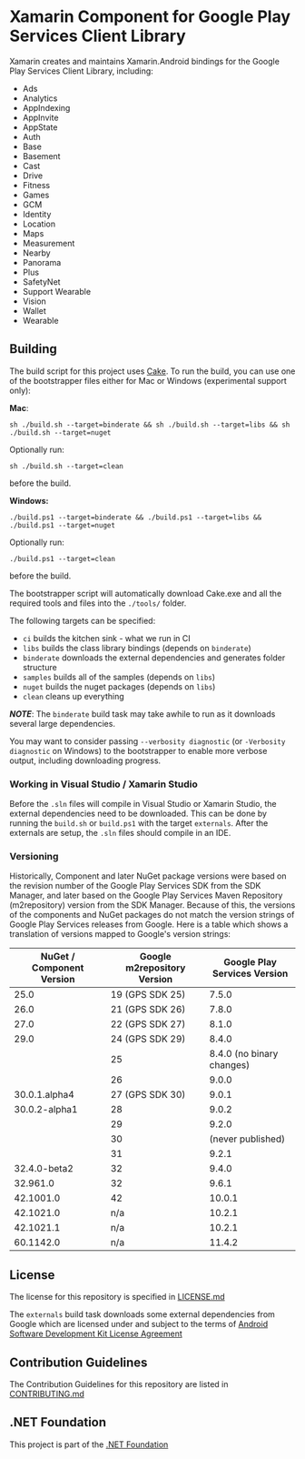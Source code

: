 # Xamarin Component for Google Play Services Client Library

Xamarin creates and maintains Xamarin.Android bindings for the Google Play Services Client Library, including:

 - Ads
 - Analytics
 - AppIndexing
 - AppInvite
 - AppState
 - Auth
 - Base
 - Basement
 - Cast
 - Drive
 - Fitness
 - Games
 - GCM
 - Identity
 - Location
 - Maps
 - Measurement
 - Nearby
 - Panorama
 - Plus
 - SafetyNet
 - Support Wearable
 - Vision
 - Wallet
 - Wearable



## Building

The build script for this project uses [Cake](http://cakebuild.net).  To run the build, you can use one of the bootstrapper files either for Mac or Windows (experimental support only):

**Mac**:

```
sh ./build.sh --target=binderate && sh ./build.sh --target=libs && sh ./build.sh --target=nuget
```

Optionally run:

```
sh ./build.sh --target=clean
```

before the build.

**Windows:**

```
./build.ps1 --target=binderate && ./build.ps1 --target=libs && ./build.ps1 --target=nuget
```

Optionally run:

```
./build.ps1 --target=clean
```

before the build.



The bootstrapper script will automatically download Cake.exe and all the required tools and files into the `./tools/` folder.

The following targets can be specified:

 - `ci` builds the kitchen sink - what we run in CI
 - `libs` builds the class library bindings (depends on `binderate`)
 - `binderate` downloads the external dependencies and generates folder structure
 - `samples` builds all of the samples (depends on `libs`)
 - `nuget` builds the nuget packages (depends on `libs`)
 - `clean` cleans up everything

***NOTE***: The `binderate` build task may take awhile to run as it downloads several large dependencies.

You may want to consider passing `--verbosity diagnostic` (or `-Verbosity diagnostic` on Windows) to the bootstrapper to enable more verbose output, including downloading progress.


### Working in Visual Studio / Xamarin Studio

Before the `.sln` files will compile in Visual Studio or Xamarin Studio, the external dependencies need to be downloaded.  This can be done by running the `build.sh` or `build.ps1` with the target `externals`.  After the externals are setup, the `.sln` files should compile in an IDE.


### Versioning

Historically, Component and later NuGet package versions were based on the revision number of the Google Play Services SDK from the SDK Manager, and later based on the Google Play Services Maven Repository (m2repository) version from the SDK Manager.  Because of this, the versions of the components and NuGet packages do not match the version strings of Google Play Services releases from Google.  Here is a table which shows a translation of versions mapped to Google's version strings:


| NuGet / Component Version |  Google m2repository Version | Google Play Services Version |
|---------------------------|------------------------------|------------------------------|
| 25.0                      | 19 (GPS SDK 25)              | 7.5.0                        |
| 26.0                      | 21 (GPS SDK 26)              | 7.8.0                        |
| 27.0                      | 22 (GPS SDK 27)              | 8.1.0                        |
| 29.0                      | 24 (GPS SDK 29)              | 8.4.0                        |
|                           | 25                           | 8.4.0 (no binary changes)    |
|                           | 26                           | 9.0.0                        |
| 30.0.1.alpha4             | 27 (GPS SDK 30)              | 9.0.1                        |
| 30.0.2-alpha1             | 28                           | 9.0.2                        |
|                           | 29                           | 9.2.0                        |
|                           | 30                           | (never published)            |
|                           | 31                           | 9.2.1                        |
| 32.4.0-beta2              | 32                           | 9.4.0                        |
| 32.961.0                  | 32                           | 9.6.1                        |
| 42.1001.0                 | 42                           | 10.0.1                       |
| 42.1021.0                 | n/a                          | 10.2.1                       |
| 42.1021.1                 | n/a                          | 10.2.1                       |
| 60.1142.0                 | n/a                          | 11.4.2                       |

## License

The license for this repository is specified in 
[LICENSE.md](LICENSE.md)

The `externals` build task downloads some external dependencies from Google which are licensed under and subject to the terms of [Android Software Development Kit License Agreement](http://developer.android.com/sdk/terms.html)


## Contribution Guidelines
The Contribution Guidelines for this repository are listed in [CONTRIBUTING.md](.github/CONTRIBUTING.md)

## .NET Foundation
This project is part of the [.NET Foundation](http://www.dotnetfoundation.org/projects)

